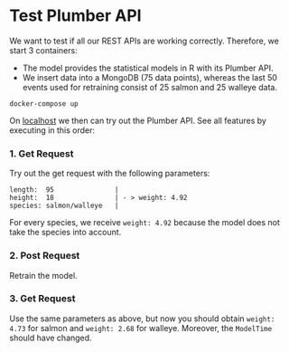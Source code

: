 # Test Plumber API

We want to test if all our REST APIs are working correctly.
Therefore, we start 3 containers:
* The model provides the statistical models in R with its Plumber API.
* We insert data into a MongoDB (75 data points), whereas the last 50 events used for retraining consist
of 25 salmon and 25 walleye data.
```
docker-compose up
```
On [localhost](http://127.0.0.1:8000/__docs__/) we then can try out the Plumber API.
See all features by executing in this order:

###  1. Get Request
Try out the get request with the following parameters:
```
length:  95               |
height:  18               | - > weight: 4.92
species: salmon/walleye   |
```
For every species, we receive `weight: 4.92` because the model does not take the species into account.

### 2. Post Request
Retrain the model.
### 3. Get Request
Use the same parameters as above, but now you should obtain `weight: 4.73` for salmon and `weight: 2.68` for walleye.
Moreover, the `ModelTime` should have changed.